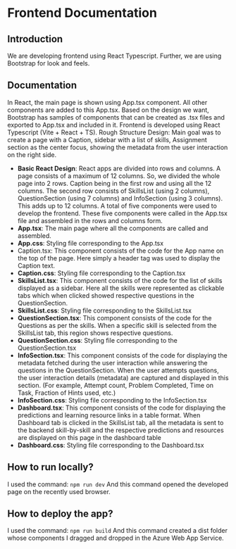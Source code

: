 # Frontend Documentation

## Introduction

We are developing frontend using React Typescript. Further, we are using Bootstrap for look and feels.

## Documentation

In React, the main page is shown using App.tsx component. All other components are added to this App.tsx. Based on the design we want, Bootstrap has samples of components that can be created as .tsx files and exported to App.tsx and included in it.
Frontend is developed using React Typescript (Vite + React + TS).
Rough Structure Design: Main goal was to create a page with a Caption, sidebar with a list of skills, Assignment section as the center focus, showing the metadata from the user interaction on the right side.

- <b>Basic React Design</b>: React apps are divided into rows and columns. A page consists of a maximum of 12 columns. So, we divided the whole page into 2 rows. Caption being in the first row and using all the 12 columns. The second row consists of SkillsList (using 2 columns), QuestionSection (using 7 columns) and InfoSection (using 3 columns). This adds up to 12 columns. A total of five components were used to develop the frontend. These five components were called in the App.tsx file and assembled in the rows and columns form.
- <b>App.tsx</b>: The main page where all the components are called and assembled.
- <b>App.css</b>: Styling file corresponding to the App.tsx
- Caption.tsx</b>: This component consists of the code for the App name on the top of the page. Here simply a header tag was used to display the Caption text.
- <b>Caption.css</b>: Styling file corresponding to the Caption.tsx
- <b>SkillsList.tsx</b>: This component consists of the code for the list of skills displayed as a sidebar. Here all the skills were represented as clickable tabs which when clicked showed respective questions in the QuestionSection.
- <b>SkillsList.css</b>: Styling file corresponding to the SkillsList.tsx
- <b>QuestionSection.tsx</b>: This component consists of the code for the Questions as per the skills. When a specific skill is selected from the SkillsList tab, this region shows respective questions.
- <b>QuestionSection.css</b>: Styling file corresponding to the QuestionSection.tsx
- <b>InfoSection.tsx</b>: This component consists of the code for displaying the metadata fetched during the user interaction while answering the questions in the QuestionSection. When the user attempts questions, the user interaction details (metadata) are captured and displayed in this section. (For example, Attempt count, Problem Completed, Time on Task, Fraction of Hints used, etc.)
- <b>InfoSection.css</b>: Styling file corresponding to the InfoSection.tsx
- <b>Dashboard.tsx</b>: This component consists of the code for displaying the predictions and learning resource links in a table format. When Dashboard tab is clicked in the SkillsList tab, all the metadata is sent to the backend skill-by-skill and the respective predictions and resources are displayed on this page in the dashboard table
- <b>Dashboard.css</b>: Styling file corresponding to the Dashboard.tsx

## How to run locally?

I used the command:
`npm run dev`
And this command opened the developed page on the recently used browser.

## How to deploy the app?

I used the command:
`npm run build`
And this command created a dist folder whose components I dragged and dropped in the Azure Web App Service.
